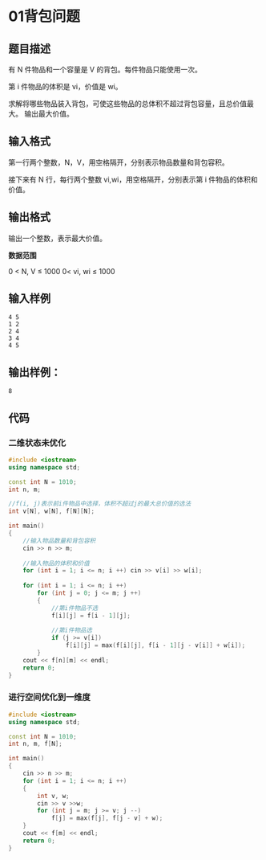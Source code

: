 # 01背包问题
## 题目描述
有 N 件物品和一个容量是 V 的背包。每件物品只能使用一次。

第 i 件物品的体积是 vi，价值是 wi。

求解将哪些物品装入背包，可使这些物品的总体积不超过背包容量，且总价值最大。
输出最大价值。

## 输入格式
第一行两个整数，N，V，用空格隔开，分别表示物品数量和背包容积。

接下来有 N 行，每行两个整数 vi,wi，用空格隔开，分别表示第 i 件物品的体积和价值。

## 输出格式
输出一个整数，表示最大价值。

**数据范围**

0 < N, V ≤ 1000
0< vi, wi ≤ 1000

## 输入样例
```
4 5
1 2
2 4
3 4
4 5
```
## 输出样例：
```
8
```
## 代码
### 二维状态未优化
```c++
#include <iostream>
using namespace std;

const int N = 1010;
int n, m;

//f(i, j)表示前i件物品中选择，体积不超过j的最大总价值的选法
int v[N], w[N], f[N][N];

int main()
{
    //输入物品数量和背包容积
    cin >> n >> m;
    
    //输入物品的体积和价值
    for (int i = 1; i <= n; i ++) cin >> v[i] >> w[i];
    
    for (int i = 1; i <= n; i ++)
        for (int j = 0; j <= m; j ++)
        {
            //第i件物品不选
            f[i][j] = f[i - 1][j];
            
            //第i件物品选 
            if (j >= v[i])
                f[i][j] = max(f[i][j], f[i - 1][j - v[i]] + w[i]);
        }
    cout << f[n][m] << endl;
    return 0;
}
```
### 进行空间优化到一维度
```c++
#include <iostream>
using namespace std;

const int N = 1010;
int n, m, f[N];

int main()
{
    cin >> n >> m;
    for (int i = 1; i <= n; i ++)
    {
        int v, w;
        cin >> v >>w;
        for (int j = m; j >= v; j --)
            f[j] = max(f[j], f[j - v] + w);
    }
    cout << f[m] << endl;
    return 0;
}
```
